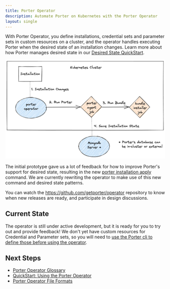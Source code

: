 ```yaml
---
title: Porter Operator
description: Automate Porter on Kubernetes with the Porter Operator
layout: single
---
```


With Porter Operator, you define installations, credential sets and parameter sets in custom resources on a cluster, and the operator handles executing Porter when the desired state of an installation changes.
Learn more about how Porter manages desired state in our [Desired State QuickStart].

![architectural diagram showing that an installation resource triggers the operator to run a porter agent job, which then runs the bundle, saving state in mongodb](operator.png)

The initial prototype gave us a lot of feedback for how to improve Porter's support for desired state, resulting in the new [porter installation apply] command.
We are currently rewriting the operator to make use of this new command and desired state patterns.

You can watch the https://github.com/getporter/operator repository to know when new releases are ready, and participate in design discussions.

## Current State

The operator is still under active development, but it is ready for you to try out and provide feedback!
We don't yet have custom resources for Credential and Parameter sets, so you will need to [use the Porter cli to define those before using the operator][connect].

[connect]: https://github.com/getporter/operator/blob/main/CONTRIBUTING.md#connect-to-the-in-cluster-mongo-database

## Next Steps

* [Porter Operator Glossary](/operator/glossary/)
* [QuickStart: Using the Porter Operator](/operator/quickstart/)
* [Porter Operator File Formats](/operator/file-formats/)

[porter installation apply]: /cli/porter_installations_apply/
[Desired State QuickStart]: /quickstart/desired-state/
